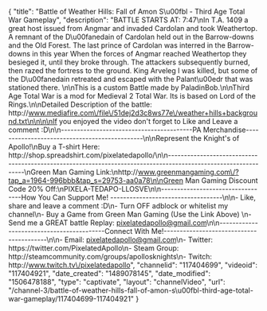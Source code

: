 {
    "title": "Battle of Weather Hills: Fall of Amon S\u00fbl - Third Age Total War Gameplay",
    "description": "BATTLE STARTS AT: 7:47\nIn T.A. 1409 a great host issued from Angmar and invaded Cardolan and took Weathertop. A remnant of the D\u00fanedain of Cardolan held out in the Barrow-downs and the Old Forest. The last prince of Cardolan was interred in the Barrow-downs in this year When the forces of Angmar reached Weathertop they besieged it, until they broke through. The attackers subsequently burned, then razed the fortress to the ground. King Arveleg I was killed, but some of the D\u00fanedain retreated and escaped with the Palant\u00edr that was stationed there. \n\nThis is a custom Battle made by PaladinBob.\n\nThird Age Total War is a mod for Medieval 2 Total War.  Its is based on Lord of the Rings.\n\nDetailed Description of the battle: http:\/\/www.mediafire.com\/file\/51dej2d3c8ws77e\/weather+hills+background.txt\n\n\n\nIf you enjoyed the video don't forget to Like and Leave a comment :D\n\n-----------------------------------------PA Merchandise----------------------------------------------\n\nRepresent the Knight's of Apollo!\nBuy a T-shirt Here: http:\/\/shop.spreadshirt.com\/pixelatedapollo\/\n\n---------------------------------------------------------------------------------------------------------------\nGreen Man Gaming Link:\nhttp:\/\/www.greenmangaming.com\/?tap_a=1964-996bbb&tap_s=29753-aa0a78\n\nGreen Man Gaming Discount Code 20% Off:\nPIXELA-TEDAPO-LLOSVE\n\n----------------------------------How You Can Support Me! -----------------------------------\n\n- Like, share and leave a comment :D\n- Turn OFF adblock or whitelist my channel\n- Buy a Game from Green Man Gaming (Use the Link Above) \n- Send me a GREAT battle Replay: pixelatedapollo@gmail.com\n\n------------------------------------------Connect With Me!-----------------------------------------\n\n- Email: pixelatedapollo@gmail.com\n- Twitter: https:\/\/twitter.com\/PixelatedApollo\n- Steam Group:  http:\/\/steamcommunity.com\/groups\/apollosknights\n- Twitch: http:\/\/www.twitch.tv\/pixelatedapollo",
    "channelid": "117404699",
    "videoid": "117404921",
    "date_created": "1489078145",
    "date_modified": "1506478188",
    "type": "captivate",
    "layout": "channelVideo",
    "url": "\/channel-3\/battle-of-weather-hills-fall-of-amon-s\u00fbl-third-age-total-war-gameplay\/117404699-117404921"
}